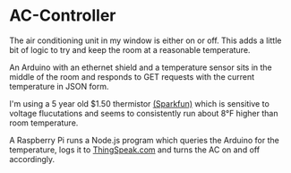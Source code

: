# AC-Controller
The air conditioning unit in my window is either on or off. This adds a little bit of logic to try and keep the room at a reasonable temperature. 

An Arduino with an ethernet shield and a temperature sensor sits in the middle of the room and responds to GET requests with the current temperature in JSON form. 

I'm using a 5 year old $1.50 thermistor [(Sparkfun)](http://www.sparkfun.com/products/10988) which is sensitive to voltage flucutations and seems to consistently run about 8°F higher than room temperature. 

A Raspberry Pi runs a Node.js program which queries the Arduino for the temperature, logs it to [ThingSpeak.com](https://thingspeak.com/channels/279117/) and turns the AC on and off accordingly. 

